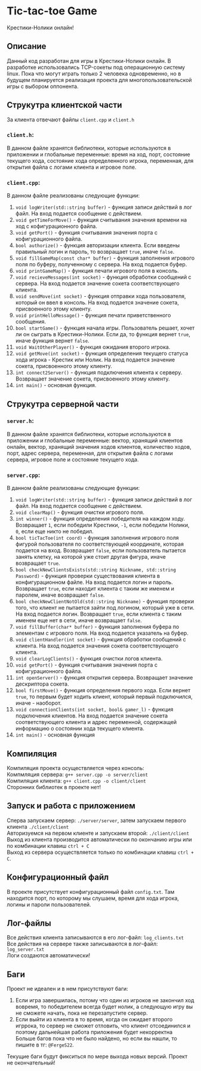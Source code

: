 
# Tic-tac-toe Game
Крестики-Нолики онлайн!
## Описание
Данный код разработан для игры в Крестики-Нолики онлайн. В разработке использовались TCP-сокеты под операционную систему linux. Пока что могут играть только 2 человека одновременно, но в будущем планируется реализация проекта для многопользовательской игры с выбором оппонента.
## Струкутра клиентской части
За клиента отвечают файлы `client.cpp` и `client.h` 
### `client.h`:
В данном файле хранятся библиотеки, которые используются в приложении и глобальные переменные: время на ход, порт, состояние текущего хода, состояние хода определенного игрока, переменная, для открытия файла с логами клиента и игровое поле.
### `client.cpp`:
В данном файле реализованы следующие функции:
1. `void logWriter(std::string buffer)` - функция записи действий в лог файл. На вход подается сообщение с действием. 
2. `void getTimeForMove()` - функция считывания значения времени на ход с кофигурационного файла.
3. `void getPort()` - функция считывания значения порта с кофигурационного файла.
4. `bool authorize()` - функция авторизации клиента. Если введены правильный логин и пароль, то возвращает `true`, иначе `false`.
5. `void fillGameMap(const char* buffer)` - функция заполнения игрового поля по буферу, полученному с сервера. На вход подается буфер.
6. `void printGameMap()` - функция печати игрового поля в консоль.
7. `void recieveMessages(int socket)` - функция обработки сообщений с сервера. На вход подается значение сокета соответствующего клиента.
8. `void sendMove(int socket)` - функция отправки хода пользователя, который он ввел в консоль. На вход подается значение сокета, присвоенного этому клиенту.
9. `void printHelloMessage()` - функция печати приветственного сообщения.
10. `bool startGame()` - функция начала игры. Пользователь решает, хочет ли он сыграть в Крестики-Нолики. Если да, то функция вернет `true`, иначе функция вернет `false`.
11. `void WaitOtherPlayer()` - функция ожидания второго игрока.
12. `void getMove(int socket)` - функция определения текущего статуса хода игрока - Крестик или Нолик. На вход подается значение сокета, присвоенного этому клиенту.
13. `int connect2Server()` - функция подключения клиента к серверу. Возвращает значение сокета, присвоенного этому клиенту.
14. `int main()` - основная функция.

## Струкутра серверной части
### `server.h`:
В данном файле хранятся библиотеки, которые используются в приложении и глобальные переменные: вектор, хранящий клиентов онлайн, вектор, хранящий значения ходов клиентов, количество ходов, порт, адрес сервера, переменная, для открытия файла с логами сервера, игровое поле и состояние текущего хода.

### `server.cpp`:
В данном файле реализованы следующие функции:
1. `void logWriter(std::string buffer)` - функция записи действий в лог файл. На вход подается сообщение с действием. 
2.  `void clearMap()` - функция очистки игрового поля.
3. `int winner()` - функция определения победителя на каждом ходу. Возвращает `1`, если победили Крестики, `-1`, если победили Нолики, `0`, если еще никто не победил.
4. `bool ticTacToe(int coord)` - функция заполнения игрового поля фигурой пользователя по соответствующей координате, которая подается на вход. Возвращает `false`, если пользователь пытается занять клетку, на которой уже стоит другая фигура, иначе возвращает `true`.
5. `bool checkNewClientsExists(std::string Nickname, std::string Password)` - функция проверки существования клиента в конфигурационном файле. На вход подается логин и пароль. Возвращает `true`, если находит клиента с таким же именем и паролем, иначе возвращает `false`.
6. `bool checkNewClientNotOld(std::string Nickname)` - функция проверки того, что клиент не пытается зайти под логином, который уже в сети. На вход подается логин. Возвращает `true`, если клиента с таким именем еще нет в сети, иначе возвращает `false`.
7. `void fillBuffer(char* buffer)` - функция заполнения буфера по элементам с игрового поля. На вход подается указатель на буфер.
8. `void clientHandler(int socket)` - функция обработки сообщений с клиента. На вход подается значения сокета соответствующего клиента.
9. `void clearLogClients()` - функция очистки логов клиента.
10. `void getPort()` - функция считывания значения порта с кофигурационного файла.
11. `int openServer()` - функция открытия сервера. Возвращает значение дескриптора сокета.
12. `bool firstMove()` - функция определения первого хода. Если вернет `true`, то первым будет ходить клиент, который первый подключился, иначе - наоборот.
13. `void connectionClients(int socket, bool& gamer_l)` - функция подключения клиентов. На вход подается значение сокета соответствующего клиента и адрес переменной, содержащей информацию о состоянии хода текущего клиента.
14. `int main()` - основная функция 
## Компиляция
Компиляция проекта осуществляется через консоль: \
Компмляция сервера: `g++ server.cpp -o server/client` \
Компиляция клиента: `g++ client.cpp -o client/client` \
Сторонних библиотек в проекте нет!
## Запуск и работа с приложением

Сперва запускаем сервер: `./server/server`, затем запускаем первого клиента `./client/client` \
Авторизуемся на первом клиенте и запускаем второй: `./client/client` \
Выход из клиента производится автоматически по окончанию игры или по комбинации клавиш `ctrl + C` \
Выход из сервера осуществляется только по комбинации клавиш `ctrl + C`.
## Конфигурационный файл
В проекте присутствует конфигурационный файл `config.txt`. Там находится порт, по которому мы слушаем, время для хода игрока, логины и пароли пользователей.

## Лог-файлы
Все действия клиента записываются в его лог-файл: `log_clients.txt` \
Все действия на сервере также записываются в лог-файл: `log_server.txt`\
Логи создаются автоматически!

## Баги
Проект не идеален и в нем присутствуют баги: 
1. Если игра завершилась, потому что один из игроков не закончил ход вовремя, то победителем всегда будет нолик, а следующую игру вы не сможете начать, пока не перезапустите сервер.
2. Если выйти из клиента в то время, когда он ожидает второго игррока, то сервер не сможет отловить, что клиент отсоединился и поэтому дальнейшая работа приложения будет некорректна 
\
Больше багов пока что не было найдено, но если вы нашли, то пишите в тг: `@FergeS22`. 

Текущие баги будут фикситься по мере выхода новых версий. Проект не окончательный!
